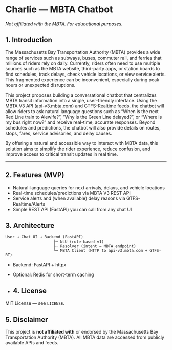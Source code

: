 # Charlie — MBTA Chatbot
_Not affiliated with the MBTA. For educational purposes._

## 1. Introduction
The Massachusetts Bay Transportation Authority (MBTA) provides a wide range of services such as subways, buses, commuter rail, and ferries that millions of riders rely on daily. Currently, riders often need to use multiple sources such as the MBTA website, third-party apps, or station boards to find schedules, track delays, check vehicle locations, or view service alerts. This fragmented experience can be inconvenient, especially during peak hours or unexpected disruptions.

This project proposes building a conversational chatbot that centralizes MBTA transit information into a single, user-friendly interface. Using the MBTA V3 API (api-v3.mbta.com) and GTFS-Realtime feeds, the chatbot will allow riders to ask natural language questions such as “When is the next Red Line train to Alewife?”, “Why is the Green Line delayed?”, or “Where is my bus right now?” and receive real-time, accurate responses. Beyond schedules and predictions, the chatbot will also provide details on routes, stops, fares, service advisories, and delay causes.

By offering a natural and accessible way to interact with MBTA data, this solution aims to simplify the rider experience, reduce confusion, and improve access to critical transit updates in real time.

---

## 2. Features (MVP)
- Natural-language queries for next arrivals, delays, and vehicle locations
- Real-time schedules/predictions via MBTA V3 REST API
- Service alerts and (when available) delay reasons via GTFS-Realtime/Alerts
- Simple REST API (FastAPI) you can call from any chat UI

## 3. Architecture
```
User → Chat UI → Backend (FastAPI)
                     ├─ NLU (rule-based v1)
                     ├─ Resolver (intent → MBTA endpoint)
                     └─ MBTA Client (HTTP to api-v3.mbta.com + GTFS-RT)
```
- Backend: FastAPI + httpx
- Optional: Redis for short-term caching

- ## 4. License
MIT License — see `LICENSE`.

## 5. Disclaimer
This project is **not affiliated with** or endorsed by the Massachusetts Bay Transportation Authority (MBTA). All MBTA data are accessed from publicly available APIs and feeds.
